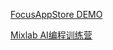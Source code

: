 [FocusAppStore DEMO](https://shadowcz007.github.io/FocusAppStore/)

[Mixlab AI编程训练营](https://qwyofiv4bd3.feishu.cn/wiki/EYrIwgZlriIy8hkX73dcSPumnuc)
